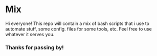 # Mix

Hi everyone! This repo will contain a mix of bash scripts that i use to automate stuff, some config. files for some tools, etc. Feel free to use whatever it serves you.

### Thanks for passing by!
